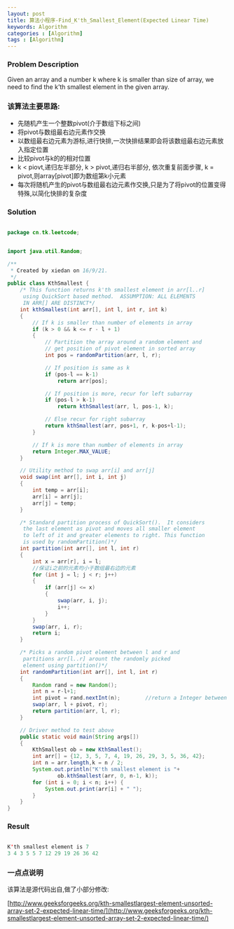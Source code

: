 ```yaml
---
layout: post
title: 算法小程序-Find_K'th_Smallest_Element(Expected Linear Time)
keywords: Algorithm
categories : [Algorithm]
tags : [Algorithm]
---
```


### Problem Description

Given an array and a number k where k is smaller than size of array, we need to find the k’th smallest element in the given array. 

### 该算法主要思路:

* 先随机产生一个整数pivot(介于数组下标之间)
* 将pivot与数组最右边元素作交换
* 以数组最右边元素为游标,进行快排,一次快排结果即会将该数组最右边元素放入指定位置
* 比较pivot与k的的相对位置
* k < piovt,递归左半部分, k > pivot,递归右半部分, 依次重复前面步骤, k = pivot,则array[pivot]即为数组第k小元素
* 每次将随机产生的pivot与数组最右边元素作交换,只是为了将pivot的位置变得特殊,以简化快排的复杂度


### Solution

```java

package cn.tk.leetcode;


import java.util.Random;

/**
 * Created by xiedan on 16/9/21.
 */
public class KthSmallest {
    /* This function returns k'th smallest element in arr[l..r]
     using QuickSort based method.  ASSUMPTION: ALL ELEMENTS
     IN ARR[] ARE DISTINCT*/
    int kthSmallest(int arr[], int l, int r, int k)
    {
        // If k is smaller than number of elements in array
        if (k > 0 && k <= r - l + 1)
        {
            // Partition the array around a random element and
            // get position of pivot element in sorted array
            int pos = randomPartition(arr, l, r);

            // If position is same as k
            if (pos-l == k-1)
                return arr[pos];

            // If position is more, recur for left subarray
            if (pos-l > k-1)
                return kthSmallest(arr, l, pos-1, k);

            // Else recur for right subarray
            return kthSmallest(arr, pos+1, r, k-pos+l-1);
        }

        // If k is more than number of elements in array
        return Integer.MAX_VALUE;
    }

    // Utility method to swap arr[i] and arr[j]
    void swap(int arr[], int i, int j)
    {
        int temp = arr[i];
        arr[i] = arr[j];
        arr[j] = temp;
    }

    /* Standard partition process of QuickSort().  It considers
     the last element as pivot and moves all smaller element
     to left of it and greater elements to right. This function
     is used by randomPartition()*/
    int partition(int arr[], int l, int r)
    {
        int x = arr[r], i = l;
        //保证i之前的元素均小于数组最右边的元素
        for (int j = l; j < r; j++)
        {
            if (arr[j] <= x)
            {
                swap(arr, i, j);
                i++;
            }
        }
        swap(arr, i, r);
        return i;
    }

    /* Picks a random pivot element between l and r and
     partitions arr[l..r] arount the randomly picked
     element using partition()*/
    int randomPartition(int arr[], int l, int r)
    {
        Random rand = new Random();
        int n = r-l+1;
        int pivot = rand.nextInt(n);        //return a Integer between [0, n);
        swap(arr, l + pivot, r);
        return partition(arr, l, r);
    }

    // Driver method to test above
    public static void main(String args[])
    {
        KthSmallest ob = new KthSmallest();
        int arr[] = {12, 3, 5, 7, 4, 19, 26, 29, 3, 5, 36, 42};
        int n = arr.length,k = n / 2;
        System.out.println("K'th smallest element is "+
                ob.kthSmallest(arr, 0, n-1, k));
        for (int i = 0; i < n; i++) {
            System.out.print(arr[i] + " ");
        }
    }
}

```

### Result

```java

K'th smallest element is 7
3 4 3 5 5 7 12 29 19 26 36 42  

```

### 一点点说明

该算法是源代码出自,做了小部分修改:

[http://www.geeksforgeeks.org/kth-smallestlargest-element-unsorted-array-set-2-expected-linear-time/](http://www.geeksforgeeks.org/kth-smallestlargest-element-unsorted-array-set-2-expected-linear-time/)



